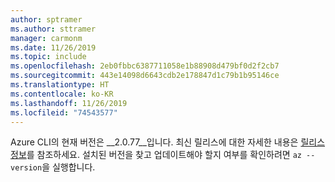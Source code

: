 ```yaml
---
author: sptramer
ms.author: sttramer
manager: carmonm
ms.date: 11/26/2019
ms.topic: include
ms.openlocfilehash: 2eb0fbbc6387711058e1b88908d479bf0d2f2cb7
ms.sourcegitcommit: 443e14098d6643cdb2e178847d1c79b1b95146ce
ms.translationtype: HT
ms.contentlocale: ko-KR
ms.lasthandoff: 11/26/2019
ms.locfileid: "74543577"
---
```

Azure CLI의 현재 버전은 __2.0.77__입니다. 최신 릴리스에 대한 자세한 내용은 [릴리스 정보](../release-notes-azure-cli.md)를 참조하세요. 설치된 버전을 찾고 업데이트해야 할지 여부를 확인하려면 `az --version`을 실행합니다.
